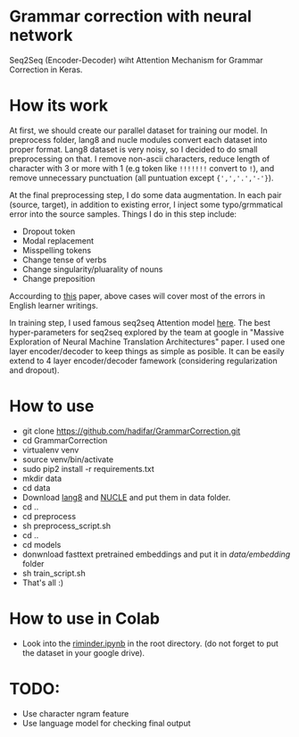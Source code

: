# Grammar correction with neural network

Seq2Seq (Encoder-Decoder) wiht Attention Mechanism for Grammar Correction in Keras.

# How its work
At first, we should create our parallel dataset for training our model. In preprocess folder, lang8 and nucle modules convert each dataset into proper format. Lang8 dataset is very noisy, so I decided to do small preprocessing on that. I remove non-ascii characters, reduce length of character with 3 or more with 1 (e.g token like `!!!!!!!` convert to `!`), and remove unnecessary punctuation (all puntuation except `{',','.','-'}`).

At the final preprocessing step, I do some data augmentation. In each pair (source, target), in addition to existing error, I inject some typo/grmmatical error into the source samples. Things I do in this step include:
 
 - Dropout token
 - Modal replacement
 - Misspelling tokens
 - Change tense of verbs
 - Change singularity/pluarality of nouns
 - Change preposition
 
Accourding to [this](http://www.comp.nus.edu.sg/~nlp/conll14st/CoNLLST01.pdf) paper, above cases will cover most of the errors in English learner writings. 

In training step, I used famous seq2seq Attention model [here](https://arxiv.org/abs/1409.0473). The best hyper-parameters for seq2seq explored by the team at google in "Massive Exploration of Neural Machine Translation Architectures" paper. I used one layer encoder/decoder to keep things as simple as posible. It can be easily extend to 4 layer encoder/decoder famework (considering regularization and dropout).

# How to use

- git clone https://github.com/hadifar/GrammarCorrection.git
- cd GrammarCorrection
- virtualenv venv
- source venv/bin/activate
- sudo pip2 install -r requirements.txt
- mkdir data
- cd data
- Download [lang8](https://sites.google.com/site/naistlang8corpora/) and [NUCLE](http://www.comp.nus.edu.sg/~nlp/corpora.html) and put them in data folder.
- cd ..
- cd preprocess
- sh preprocess_script.sh
- cd ..
- cd models
- donwnload fasttext pretrained embeddings and put it in *data/embedding* folder
- sh train_script.sh
- That's all :)

# How to use in Colab
- Look into the [riminder.ipynb](https://github.com/hadifar/GrammarCorrection/blob/master/riminder.ipynb) in the root directory. (do not forget to put the dataset in your google drive).


# TODO:
  - Use character ngram feature
  - Use language model for checking final output
